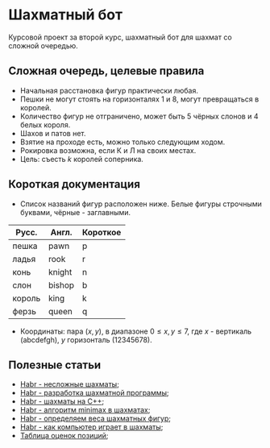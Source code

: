 # Шахматный бот
Курсовой проект за второй курс, шахматный бот для шахмат со сложной очередью.


## Сложная очередь, целевые правила
+ Начальная расстановка фигур практически любая.
+ Пешки не могут стоять на горизонталях 1 и 8, могут превращаться в королей.
+ Количество фигур не отграничено, может быть 5 чёрных слонов и 4 белых короля.
+ Шахов и патов нет.
+ Взятие на проходе есть, можно только следующим ходом.
+ Рокировка возможна, если К и Л на своих местах.
+ Цель: съесть $k$ королей соперника.


## Короткая документация
+ Список названий фигур расположен ниже. Белые фигуры строчными буквами, чёрные - заглавными.

| Русс.  | Англ.  | Короткое |
|--------|--------|----------|
| пешка  | pawn   | p        |
| ладья  | rook   | r        |
| конь   | knight | n        |
| слон   | bishop | b        |
| король | king   | k        |
| ферзь  | queen  | q        |

+ Координаты: пара $(x, y)$, в диапазоне $0 \leq x, y \leq 7$, где $x$ - вертикаль (abcdefgh), $y$ горизонталь (12345678).


## Полезные статьи
+ [Habr - несложные шахматы](https://habr.com/ru/companies/skillbox/articles/437524/);
+ [Habr - разработка шахматной программы](https://habr.com/ru/articles/329528/);
+ [Habr - шахматы на C++](https://habr.com/ru/articles/682122/);
+ [Habr - алгоритм minimax в шахматах](https://habr.com/ru/companies/otus/articles/785512/);
+ [Habr - определяем веса шахматных фигур](https://habr.com/ru/articles/254753/);
+ [Habr - как компьютер играет в шахматы](https://habr.com/ru/articles/390821/);
+ [Таблица оценок позиций](https://www.chessprogramming.org/Simplified_Evaluation_Function);
